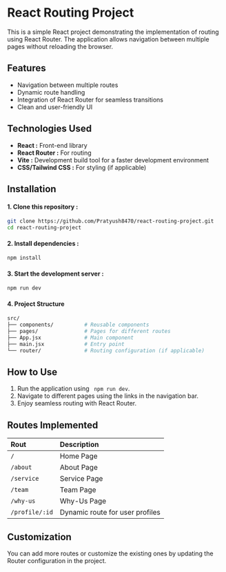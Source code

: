 # React Routing Project
This is a simple React project demonstrating the implementation of routing using React Router. The application allows navigation between multiple pages without reloading the browser.

## Features
- Navigation between multiple routes
- Dynamic route handling
- Integration of React Router for seamless transitions
- Clean and user-friendly UI
  
## Technologies Used
- **React :** Front-end library
- **React Router :** For routing
- **Vite :** Development build tool for a faster development environment
- **CSS/Tailwind CSS :** For styling (if applicable)

## Installation
#### 1. Clone this repository :

```bash
git clone https://github.com/Pratyush8470/react-routing-project.git
cd react-routing-project
```
#### 2. Install dependencies :

```bash
npm install
```

#### 3. Start the development server :
```bash
npm run dev
```

#### 4. Project Structure
```bash
src/
├── components/          # Reusable components
├── pages/               # Pages for different routes
├── App.jsx              # Main component
├── main.jsx             # Entry point
└── router/              # Routing configuration (if applicable)
```
## How to Use
1. Run the application using ``` npm run dev```.
2. Navigate to different pages using the links in the navigation bar.
3. Enjoy seamless routing with React Router.

## Routes Implemented

| 	Rout	|  	Description	 | 
| 	:-----	|  	:-----	 | 
| 	```/```	|  	Home Page	 | 
| 	```/about```	|  	About Page	 | 
| 	```/service```	|  	Service Page	 | 
| 	```/team```	|  	Team Page	 | 
| 	```/why-us```	|  	Why-Us Page	 | 
| 	```/profile/:id```	|  	Dynamic route for user profiles | 


## Customization
You can add more routes or customize the existing ones by updating the Router configuration in the project.